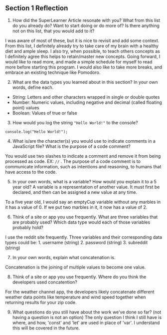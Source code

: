 ## Section 1 Reflection

1. How did the SuperLearner Article resonate with you? What from this list do you already do? Want to start doing or do more of? Is there anything not on this list, that you would add to it?

I was aware of most of these, but it is nice to revisit and add some context. From this list, I definitely already try to take care of my brain with a healthy diet and ample sleep. I also try, when possible, to teach others concepts as I definitely agree this helps to retain/master new concepts. Going forward, I would like to read more, and made a simple schedule for myself to read more before starting this program. I would also like to take more breaks, and embrace an existing technique like Pomodoro.

2. What are the data types you learned about in this section? In your own words, define each.

* String: Letters and other characters wrapped in single or double quotes
* Number: Numeric values, including negative and decimal (called floating point) values
* Boolean: Values of true or false

3. How would you log the string `"Hello World!"` to the console?

```
console.log("Hello World!");
```

4. What is/are the character(s) you would use to indicate comments in a JavaScript file? What is the purpose of a code comment?

 You would use two slashes to indicate a comment and remove it from being processed as code. EX: `//` . The purpose of a code comment is to communicate information, such as intentions and reasoning, to humans that have access to the code.

5. In your own words, what is a variable? How would you explain it to a 5 year old?
A variable is a representation of another value. It must first be declared, and then can be assigned a new value at any time.

To a five year old, I would say an emptyCup variable without any marbles in it has a value of 0. If we put two marbles in it, it now has a value of 2.


6. Think of a site or app you use frequently. What are three variables that are probably used? Which data type would each of those variables probably hold?

I use the reddit site frequently. Three variables and their corresponding data types could be: 1. username (string) 2. password (string) 3. subreddit (string)

7. In your own words, explain what concatenation is.

Concatenation is the joining of multiple values to become one value.

8. Think of a site or app you use frequently. Where do you think the developers used concatention?

For the weather channel app, the developers likely concatenate different weather data points like temperature and wind speed together when returning results for your zip code.

9. What questions do you still have about the work we've done so far? (not having a question is not an option)
The only question I think I still have is where, and how, 'const' and 'let' are used in place of 'var'. I understand this will be covered in the future.
